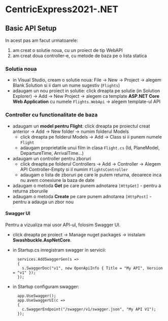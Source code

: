 # CentricExpress2021-.NET

## Basic API Setup 
In acest pas am facut urmatoarele:
1. am creat o solutie noua, cu un proiect de tip WebAPI
2. am creat doua controller-e, cu metode de baza pe o lista statica

### Solutia noua
- in Visual Studio, cream o solutie noua: File -> New -> Project -> alegem Blank Solution si ii dam un nume sugestiv (`Flights`)
- adaugam un nou proiect in solutie: click dreapta pe solutie (in Solution Explorer) -> Add -> New Project -> alegem ca template **ASP.NET Core Web Application** cu numele `Flights.WebApi` -> alegem template-ul API

### Controller cu functionalitate de baza
 - adaugam un **model pentru Flight**: click dreapta pe proiectul creat anterior -> Add -> New folder -> numim folderul Models
   - click dreapta pe folderul Models -> Add -> Class si ii punem numele `Flight`
   - adaugam proprietatile unui film in clasa `Flight.cs` (Id, PlaneModel, DepartureTime, ArrivalTime...)
- adaugam un controller pentru zboruri
    - click dreapta pe folderul Controllers -> Add -> Controller -> Alegem API Controller-Empty si il numim `FlightsController`
    - adaugam o lista de zboruri pe care le putem returna, deoarece inca nu avem conexiune la baza de date
- adaugam o metoda **Get** pe care punem adnotarea `[HttpGet]` - pentru a returna zborurile
- adaugam o metoda **Create** pe care punem adnotarea `[HttpPost]` - pentru a adauga un zbor nou

#### Swagger UI

Pentru a vizualiza mai usor API-ul, folosim Swagger UI.
- click dreapta pe proiect -> Manage nuget packages -> instalam **Swashbuckle.AspNetCore**.

- in Startup.cs inregistram swagger in servicii:

        services.AddSwaggerGen(s =>
        {
          s.SwaggerDoc("v1", new OpenApiInfo { Title = "My API", Version = "v1" }); 
        });	
- in Startup configuram swagger:

        app.UseSwagger();
        app.UseSwaggerUI(c =>
        {
          c.SwaggerEndpoint("/swagger/v1/swagger.json", "My API V1");
        });

